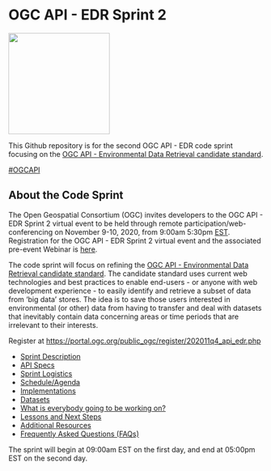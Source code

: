 # OGC API - EDR Sprint 2

[<img src="http://www.opengeospatial.org/pub/www/files/OGC_Logo_2D_Blue_x_0_0.png" width="200"/>](https://www.opengeospatial.org)

This Github repository is for the second OGC API - EDR code sprint focusing on the [OGC API - Environmental Data Retrieval candidate standard](https://www.ogc.org/pressroom/pressreleases/3280).

[#OGCAPI](https://twitter.com/hashtag/OGCAPI)


About the Code Sprint
----------------


The Open Geospatial Consortium (OGC) invites developers to the OGC API - EDR Sprint 2 virtual event to be held through remote participation/web-conferencing on November 9-10, 2020, from 9:00am 5:30pm [EST](https://www.timeanddate.com/worldclock/usa/washington-dc). Registration for the OGC API - EDR Sprint 2 virtual event and the associated pre-event Webinar is [here](https://portal.ogc.org/public_ogc/register/202011q4_api_edr.php).

The code sprint will focus on refining the [OGC API - Environmental Data Retrieval candidate standard](http://docs.opengeospatial.org/DRAFTS/19-086.html). The candidate standard uses current web technologies and best practices to enable end-users - or anyone with web development experience - to easily identify and retrieve a subset of data from ‘big data’ stores. The idea is to save those users interested in environmental (or other) data from having to transfer and deal with datasets that inevitably contain data concerning areas or time periods that are irrelevant to their interests.

Register at https://portal.ogc.org/public_ogc/register/202011q4_api_edr.php


* [Sprint Description](./about.adoc)
* [API Specs](./specs.adoc)
* [Sprint Logistics](./logistics.adoc)
* [Schedule/Agenda](./agenda.adoc)
* [Implementations](./implementations.adoc)
* [Datasets](./Shared_Datasets/README.md)
* [What is everybody going to be working on?](https://github.com/opengeospatial/OGCAPI-EDR-Sprint2/issues/1)
* [Lessons and Next Steps](./lessonsAndNextSteps.adoc)
* [Additional Resources](./additionalResources.adoc)
* [Frequently Asked Questions (FAQs)](./FAQ.adoc)

The sprint will begin at 09:00am EST on the first day, and end at 05:00pm EST on the second day.
